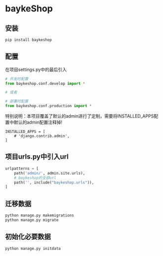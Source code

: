 # baykeShop

## 安装

```python
pip install baykeshop
```

## 配置
在项目settings.py中的最后引入
```python
# 开发时配置
from baykeshop.conf.develop import *

# 或者

# 部署时配置
from baykeshop.conf.production import *
```

特别说明：本项目覆盖了默认的admin进行了定制，需要将INSTALLED_APPS配置中默认的admin配置注释掉!
```
INSTALLED_APPS = [
    # 'django.contrib.admin',
]
```

## 项目urls.py中引入url
```python
urlpatterns = [
    path('admin/', admin.site.urls),
    # baykeshop的全部url
    path('', include("baykeshop.urls")),
]
```

## 迁移数据
```python
python manage.py makemigrations
python manage.py migrate
```

## 初始化必要数据
```python
python manage.py initdata
```
